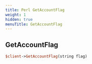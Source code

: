 ```yaml
---
title: Perl GetAccountFlag
weight: 1
hidden: true
menuTitle: GetAccountFlag
---
```

## GetAccountFlag
```perl
$client->GetAccountFlag(string flag)
```